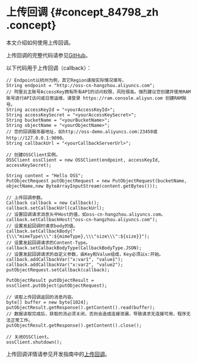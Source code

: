 # 上传回调 {#concept_84798_zh .concept}

本文介绍如何使用上传回调。

上传回调的完整代码请参见[GitHub](https://github.com/aliyun/aliyun-oss-java-sdk/blob/master/src/samples/CallbackSample.java)。

以下代码用于上传回调（callback）：

```language-java
// Endpoint以杭州为例，其它Region请按实际情况填写。
String endpoint = "http://oss-cn-hangzhou.aliyuncs.com";
// 阿里云主账号AccessKey拥有所有API的访问权限，风险很高。强烈建议您创建并使用RAM账号进行API访问或日常运维，请登录 https://ram.console.aliyun.com 创建RAM账号。
String accessKeyId = "<yourAccessKeyId>";
String accessKeySecret = "<yourAccessKeySecret>";
String bucketName = "<yourBucketName>";
String objectName = "<yourObjectName>";
// 您的回调服务器地址，如http://oss-demo.aliyuncs.com:23450或http://127.0.0.1:9090。
String callbackUrl = "<yourCallbackServerUrl>";

// 创建OSSClient实例。
OSSClient ossClient = new OSSClient(endpoint, accessKeyId, accessKeySecret);

String content = "Hello OSS";
PutObjectRequest putObjectRequest = new PutObjectRequest(bucketName, objectName,new ByteArrayInputStream(content.getBytes()));

// 上传回调参数。
Callback callback = new Callback();
callback.setCallbackUrl(callbackUrl);
// 设置回调请求消息头中Host的值，如oss-cn-hangzhou.aliyuncs.com。
callback.setCallbackHost("oss-cn-hangzhou.aliyuncs.com");
// 设置发起回调时请求body的值。
callback.setCallbackBody("{\\\"mimeType\\\":${mimeType},\\\"size\\\":${size}}");
// 设置发起回调请求的Content-Type。
callback.setCalbackBodyType(CallbackBodyType.JSON);
// 设置发起回调请求的自定义参数，由Key和Value组成，Key必须以x:开始。
callback.addCallbackVar("x:var1", "value1");
callback.addCallbackVar("x:var2", "value2");
putObjectRequest.setCallback(callback);

PutObjectResult putObjectResult = ossClient.putObject(putObjectRequest);

// 读取上传回调返回的消息内容。
byte[] buffer = new byte[1024];
putObjectResult.getResponse().getContent().read(buffer);
// 数据读取完成后，获取的流必须关闭，否则会造成连接泄漏，导致请求无连接可用，程序无法正常工作。
putObjectResult.getResponse().getContent().close();

// 关闭OSSClient。
ossClient.shutdown();

```

上传回调详情请参见开发指南中的[上传回调](../../../../../cn.zh-CN/开发指南/上传文件（Object）/上传回调.md#)。

